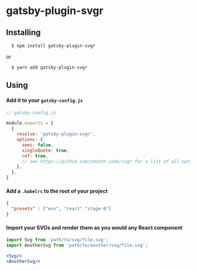 # gatsby-plugin-svgr

## Installing
```
  $ npm install gatsby-plugin-svgr
```
or

```
  $ yarn add gatsby-plugin-svgr
```

## Using
  #### Add it to your ```gatsby-config.js```
  ```js
  // gatsby-config.js

  module.exports = {
    {
      resolve: 'gatsby-plugin-svgr',
      options: {
        semi: false,
        singleQuote: true,
        ref: true,
        // see https://github.com/smooth-code/svgr for a list of all options
      },
    },
  }
```
  #### Add a ```.babelrc``` to the root of your project

  ```json
  {
    "presets" : ["env", "react" "stage-0"]
  }
  ```

  #### Import your SVGs and render them as you would any React component

  ```jsx
  import Svg from 'path/to/svg/file.svg';
  import AnotherSvg from 'path/to/another/svg/file.svg';

  <Svg/>
  <AnotherSvg/>
  ```
